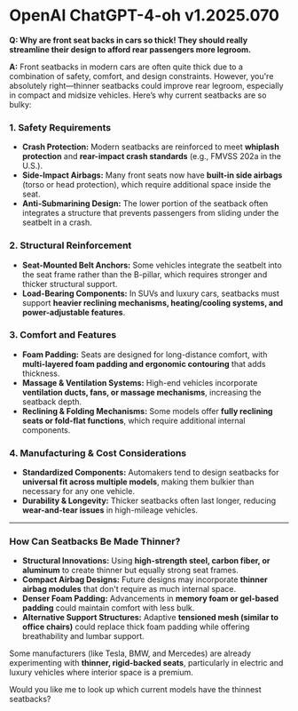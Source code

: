 # OpenAI ChatGPT-4-oh v1.2025.070

**Q: Why are front seat backs in cars so thick! They should really streamline their design to afford rear passengers more legroom.**

**A:** Front seatbacks in modern cars are often quite thick due to a combination of safety, comfort, and design constraints. However, you're absolutely right—thinner seatbacks could improve rear legroom, especially in compact and midsize vehicles. Here’s why current seatbacks are so bulky:

### 1. **Safety Requirements**
   - **Crash Protection:** Modern seatbacks are reinforced to meet **whiplash protection** and **rear-impact crash standards** (e.g., FMVSS 202a in the U.S.).
   - **Side-Impact Airbags:** Many front seats now have **built-in side airbags** (torso or head protection), which require additional space inside the seat.
   - **Anti-Submarining Design:** The lower portion of the seatback often integrates a structure that prevents passengers from sliding under the seatbelt in a crash.

### 2. **Structural Reinforcement**
   - **Seat-Mounted Belt Anchors:** Some vehicles integrate the seatbelt into the seat frame rather than the B-pillar, which requires stronger and thicker structural support.
   - **Load-Bearing Components:** In SUVs and luxury cars, seatbacks must support **heavier reclining mechanisms, heating/cooling systems, and power-adjustable features**.

### 3. **Comfort and Features**
   - **Foam Padding:** Seats are designed for long-distance comfort, with **multi-layered foam padding and ergonomic contouring** that adds thickness.
   - **Massage & Ventilation Systems:** High-end vehicles incorporate **ventilation ducts, fans, or massage mechanisms**, increasing the seatback depth.
   - **Reclining & Folding Mechanisms:** Some models offer **fully reclining seats or fold-flat functions**, which require additional internal components.

### 4. **Manufacturing & Cost Considerations**
   - **Standardized Components:** Automakers tend to design seatbacks for **universal fit across multiple models**, making them bulkier than necessary for any one vehicle.
   - **Durability & Longevity:** Thicker seatbacks often last longer, reducing **wear-and-tear issues** in high-mileage vehicles.

---

### **How Can Seatbacks Be Made Thinner?**
- **Structural Innovations:** Using **high-strength steel, carbon fiber, or aluminum** to create thinner but equally strong seat frames.
- **Compact Airbag Designs:** Future designs may incorporate **thinner airbag modules** that don't require as much internal space.
- **Denser Foam Padding:** Advancements in **memory foam or gel-based padding** could maintain comfort with less bulk.
- **Alternative Support Structures:** Adaptive **tensioned mesh (similar to office chairs)** could replace thick foam padding while offering breathability and lumbar support.

Some manufacturers (like Tesla, BMW, and Mercedes) are already experimenting with **thinner, rigid-backed seats**, particularly in electric and luxury vehicles where interior space is a premium.

Would you like me to look up which current models have the thinnest seatbacks?
